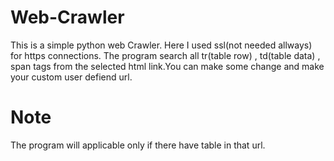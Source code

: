 # Web-Crawler
This is a simple python web Crawler. Here I used ssl(not needed allways) for https connections.
The program search all tr(table row) , td(table data) , span tags from the selected html link.You can make some change and 
make your custom user defiend url. 
# Note
 The program will applicable only if there have table in that url.
